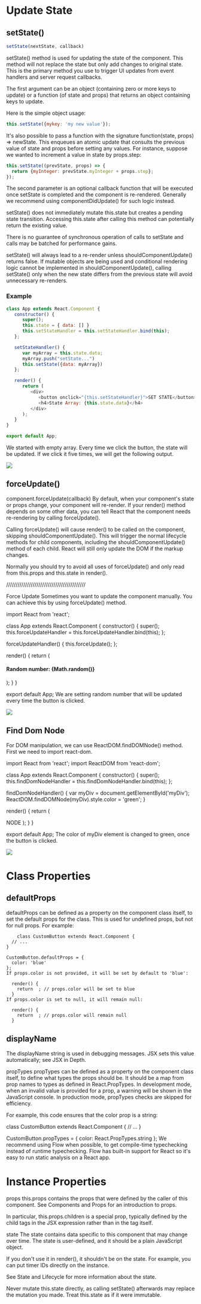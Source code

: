 # Update State

## setState()

```javascript
setState(nextState, callback)
```
setState() method is used for updating the state of the component. This method will not replace the state but only add changes to original state. This is the primary method you use to trigger UI updates from event handlers and server request callbacks.

The first argument can be an object (containing zero or more keys to update) or a function (of state and props) that returns an object containing keys to update.

Here is the simple object usage:

```javascript
this.setState({mykey: 'my new value'});
```

It's also possible to pass a function with the signature function(state, props) =\> newState. This enqueues an atomic update that consults the previous value of state and props before setting any values. For instance, suppose we wanted to increment a value in state by props.step:

```javascript
this.setState((prevState, props) => {
  return {myInteger: prevState.myInteger + props.step};
});
```

The second parameter is an optional callback function that will be executed once setState is completed and the component is re-rendered. Generally we recommend using componentDidUpdate() for such logic instead.

setState() does not immediately mutate this.state but creates a pending state transition. Accessing this.state after calling this method can potentially return the existing value.

There is no guarantee of synchronous operation of calls to setState and calls may be batched for performance gains.

setState() will always lead to a re-render unless shouldComponentUpdate() returns false. If mutable objects are being used and conditional rendering logic cannot be implemented in shouldComponentUpdate(), calling setState() only when the new state differs from the previous state will avoid unnecessary re-renders.

### Example

```javascript
class App extends React.Component {
   constructor() {
      super();
      this.state = { data: [] }
      this.setStateHandler = this.setStateHandler.bind(this);
   };

   setStateHandler() {
      var myArray = this.state.data;
      myArray.push("setState...")
      this.setState({data: myArray})
   };

   render() {
      return (
         <div>
            <button onclick="{this.setStateHandler}">SET STATE</button>
            <h4>State Array: {this.state.data}</h4>
         </div>
      );
   }
}

export default App;
```

We started with empty array. Every time we click the button, the state will be updated. If we click it five times, we will get the following output.

![][1]

## forceUpdate()

component.forceUpdate(callback)
By default, when your component's state or props change, your component will re-render. If your render() method depends on some other data, you can tell React that the component needs re-rendering by calling forceUpdate().

Calling forceUpdate() will cause render() to be called on the component, skipping shouldComponentUpdate(). This will trigger the normal lifecycle methods for child components, including the shouldComponentUpdate() method of each child. React will still only update the DOM if the markup changes.

Normally you should try to avoid all uses of forceUpdate() and only read from this.props and this.state in render().

//////////////////////////////////////////

Force Update
Sometimes you want to update the component manually. You can achieve this by using forceUpdate() method.

import React from 'react';

class App extends React.Component {
constructor() {
super();
this.forceUpdateHandler = this.forceUpdateHandler.bind(this);
};

forceUpdateHandler() {
this.forceUpdate();
};

render() {
return (

#### Random number: {Math.random()}

);
}
}

export default App;
We are setting random number that will be updated every time the button is clicked.

![][2]

## Find Dom Node

For DOM manipulation, we can use ReactDOM.findDOMNode() method. First we need to import react-dom.

import React from 'react';
import ReactDOM from 'react-dom';

class App extends React.Component {
constructor() {
super();
this.findDomNodeHandler = this.findDomNodeHandler.bind(this);
};

findDomNodeHandler() {
var myDiv = document.getElementById('myDiv');
ReactDOM.findDOMNode(myDiv).style.color = 'green';
}

render() {
return (

NODE
);
}
}

export default App;
The color of myDiv element is changed to green, once the button is clicked.

![][3]

# Class Properties

## defaultProps

defaultProps can be defined as a property on the component class itself, to set the default props for the class. This is used for undefined props, but not for null props. For example:

```
    class CustomButton extends React.Component {
  // ...
}

CustomButton.defaultProps = {
  color: 'blue'
};
If props.color is not provided, it will be set by default to 'blue':

  render() {
    return  ; // props.color will be set to blue
  }
If props.color is set to null, it will remain null:

  render() {
    return  ; // props.color will remain null
  }
```

## displayName

The displayName string is used in debugging messages. JSX sets this value automatically; see JSX in Depth.

propTypes
propTypes can be defined as a property on the component class itself, to define what types the props should be. It should be a map from prop names to types as defined in React.PropTypes. In development mode, when an invalid value is provided for a prop, a warning will be shown in the JavaScript console. In production mode, propTypes checks are skipped for efficiency.

For example, this code ensures that the color prop is a string:

class CustomButton extends React.Component {
// ...
}

CustomButton.propTypes = {
color: React.PropTypes.string
};
We recommend using Flow when possible, to get compile-time typechecking instead of runtime typechecking. Flow has built-in support for React so it's easy to run static analysis on a React app.

# Instance Properties

props
this.props contains the props that were defined by the caller of this component. See Components and Props for an introduction to props.

In particular, this.props.children is a special prop, typically defined by the child tags in the JSX expression rather than in the tag itself.

state
The state contains data specific to this component that may change over time. The state is user-defined, and it should be a plain JavaScript object.

If you don't use it in render(), it shouldn't be on the state. For example, you can put timer IDs directly on the instance.

See State and Lifecycle for more information about the state.

Never mutate this.state directly, as calling setState() afterwards may replace the mutation you made. Treat this.state as if it were immutable.

[1]: https://www.tutorialspoint.com/reactjs/images/react-component-api-set-state.jpg
[2]: https://www.tutorialspoint.com/reactjs/images/react-component-api-force-update.jpg
[3]: https://www.tutorialspoint.com/reactjs/images/react-component-api-find-dom-node.jpg

